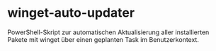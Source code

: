 # winget-auto-updater
PowerShell-Skript zur automatischen Aktualisierung aller installierten Pakete mit winget über einen geplanten Task im Benutzerkontext.
